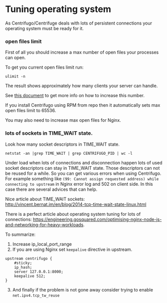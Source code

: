 # Tuning operating system

As Centrifugo/Centrifuge deals with lots of persistent connections your operating system must be
ready for it.

### open files limit

First of all you should increase a max number of open files your processes can open.

To get you current open files limit run:

```
ulimit -n
```

The result shows approximately how many clients your server can handle.

See [this document](https://docs.riak.com/riak/kv/2.2.3/using/performance/open-files-limit.1.html) to get more info on how to increase this number.

If you install Centrifugo using RPM from repo then it automatically sets max open files limit to 65536.

You may also need to increase max open files for Nginx.

### lots of sockets in TIME_WAIT state.

Look how many socket descriptors in TIME_WAIT state.

```
netstat -an |grep TIME_WAIT | grep CENTRIFUGO_PID | wc -l
```

Under load when lots of connections and disconnection happen lots of used socket descriptors can
stay in TIME_WAIT state. Those descriptors can not be reused for a while. So you can get various
errors when using Centrifugo. For example something like `(99: Cannot assign requested address)
while connecting to upstream` in Nginx error log and 502 on client side. In this case there are
several advices that can help.

Nice article about TIME_WAIT sockets: http://vincent.bernat.im/en/blog/2014-tcp-time-wait-state-linux.html

There is a perfect article about operating system tuning for lots of connections: https://engineering.gosquared.com/optimising-nginx-node-js-and-networking-for-heavy-workloads.

To summarize:

1. Increase ip_local_port_range
2. If you are using Nginx set `keepalive` directive in upstream.

```
upstream centrifugo {
    #sticky;
    ip_hash;
    server 127.0.0.1:8000;
    keepalive 512;
}
```

3. And finally if the problem is not gone away consider trying to enable `net.ipv4.tcp_tw_reuse`
